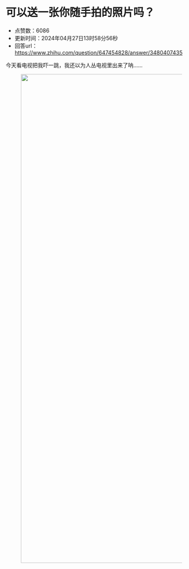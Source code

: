 # 可以送一张你随手拍的照片吗？
- 点赞数：6086
- 更新时间：2024年04月27日13时58分56秒
- 回答url：https://www.zhihu.com/question/647454828/answer/3480407435
<body>
 <p data-pid="YF-mvXAS">今天看电视把我吓一跳，我还以为人丛电视里出来了呐……</p>
 <figure data-size="normal">
  <img src="https://picx.zhimg.com/50/v2-637ff27ff6562d2cb1d284619fb52568_720w.jpg?source=1940ef5c" data-rawwidth="1284" data-rawheight="1324" data-size="normal" data-original-token="v2-c847d4f08b94853cf472675856dcec5e" data-default-watermark-src="https://pic1.zhimg.com/50/v2-f2e7b320b804a9c5569436be42bc4b88_720w.jpg?source=1940ef5c" class="origin_image zh-lightbox-thumb" width="1284" data-original="https://picx.zhimg.com/v2-637ff27ff6562d2cb1d284619fb52568_r.jpg?source=1940ef5c">
 </figure>
 <p></p>
</body>